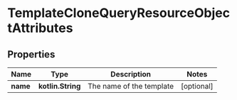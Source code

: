 
# TemplateCloneQueryResourceObjectAttributes

## Properties
| Name | Type | Description | Notes |
| ------------ | ------------- | ------------- | ------------- |
| **name** | **kotlin.String** | The name of the template |  [optional] |



